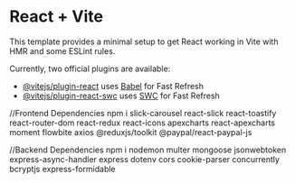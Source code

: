 # React + Vite

This template provides a minimal setup to get React working in Vite with HMR and some ESLint rules.

Currently, two official plugins are available:

- [@vitejs/plugin-react](https://github.com/vitejs/vite-plugin-react/blob/main/packages/plugin-react/README.md) uses [Babel](https://babeljs.io/) for Fast Refresh
- [@vitejs/plugin-react-swc](https://github.com/vitejs/vite-plugin-react-swc) uses [SWC](https://swc.rs/) for Fast Refresh

//Frontend Dependencies
npm i slick-carousel react-slick react-toastify react-router-dom react-redux react-icons apexcharts react-apexcharts moment flowbite axios @reduxjs/toolkit @paypal/react-paypal-js


//Backend Dependencies
npm i nodemon multer mongoose jsonwebtoken express-async-handler express dotenv cors cookie-parser concurrently bcryptjs  express-formidable 